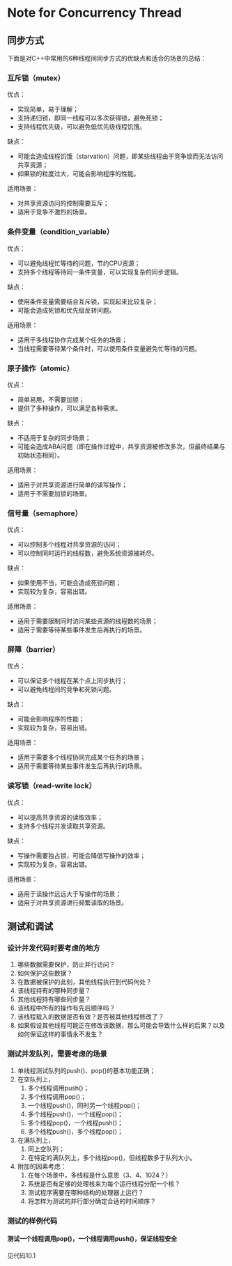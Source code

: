 # Note for Concurrency Thread

## 同步方式

下面是对C++中常用的6种线程间同步方式的优缺点和适合的场景的总结：

### 互斥锁（mutex）

优点：

- 实现简单，易于理解；
- 支持递归锁，即同一线程可以多次获得锁，避免死锁；
- 支持线程优先级，可以避免低优先级线程饥饿。

缺点：

- 可能会造成线程饥饿（starvation）问题，即某些线程由于竞争锁而无法访问共享资源；
- 如果锁的粒度过大，可能会影响程序的性能。

适用场景：

- 对共享资源访问的控制需要互斥；
- 适用于竞争不激烈的场景。

### 条件变量（condition_variable）

优点：

- 可以避免线程忙等待的问题，节约CPU资源；
- 支持多个线程等待同一条件变量，可以实现复杂的同步逻辑。

缺点：

- 使用条件变量需要结合互斥锁，实现起来比较复杂；
- 可能会造成死锁和优先级反转问题。

适用场景：

- 适用于多线程协作完成某个任务的场景；
- 当线程需要等待某个条件时，可以使用条件变量避免忙等待的问题。

### 原子操作（atomic）

优点：

- 简单易用，不需要加锁；
- 提供了多种操作，可以满足各种需求。

缺点：

- 不适用于复杂的同步场景；
- 可能会造成ABA问题（即在操作过程中，共享资源被修改多次，但最终结果与初始状态相同）。

适用场景：

- 适用于对共享资源进行简单的读写操作；
- 适用于不需要加锁的场景。

### 信号量（semaphore）

优点：

- 可以控制多个线程对共享资源的访问；
- 可以控制同时运行的线程数，避免系统资源被耗尽。

缺点：

- 如果使用不当，可能会造成死锁问题；
- 实现较为复杂，容易出错。

适用场景：

- 适用于需要限制同时访问某些资源的线程数的场景；
- 适用于需要等待某些事件发生后再执行的场景。

### 屏障（barrier）

优点：

- 可以保证多个线程在某个点上同步执行；
- 可以避免线程间的竞争和死锁问题。

缺点：

- 可能会影响程序的性能；
- 实现较为复杂，容易出错。

适用场景：

- 适用于需要多个线程协同完成某个任务的场景；
- 适用于需要等待某些事件发生后再执行的场景。

### 读写锁（read-write lock）

优点：

- 可以提高共享资源的读取效率；
- 支持多个线程并发读取共享资源。

缺点：

- 写操作需要独占锁，可能会降低写操作的效率；
- 实现较为复杂，容易出错。

适用场景：

- 适用于读操作远远大于写操作的场景；
- 适用于对共享资源进行频繁读取的场景。

## 测试和调试

### 设计并发代码时要考虑的地方

1. 哪些数据需要保护，防止并行访问？
2. 如何保护这些数据？
3. 在数据被保护的此刻，其他线程执行到代码何处？
4. 该线程持有的哪种同步量？
5. 其他线程持有哪些同步量？
6. 该线程中所有的操作有先后顺序吗？
7. 该线程载入的数据是否有效？是否被其他线程修改了？
8. 如果假设其他线程可能正在修改该数据，那么可能会导致什么样的后果？以及如何保证这样的事情永不发生？

### 测试并发队列，需要考虑的场景

1. 单线程测试队列的push()、pop()的基本功能正确；
2. 在空队列上，
   1. 多个线程调用push()；
   2. 多个线程调用pop()；
   3. 一个线程push()，同时另一个线程pop()；
   4. 多个线程push()，一个线程pop()；
   5. 多个线程pop()，一个线程push()；
   6. 多个线程push()，多个线程pop()；
3. 在满队列上，
   1. 同上空队列；
   2. 在特定的满队列上，多个线程pop()，但线程数多于队列大小。
4. 附加的因素考虑：
   1. 在每个场景中，多线程是什么意思（3、4、1024？）
   2. 系统是否有足够的处理核来为每个运行线程分配一个核？
   3. 测试程序需要在哪种结构的处理器上运行？
   4. 将怎样为测试的并行部分确定合适的时间顺序？

### 测试的样例代码

#### 测试一个线程调用pop()，一个线程调用push()，保证线程安全

见代码10.1

